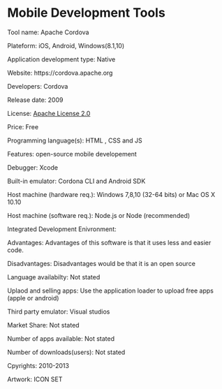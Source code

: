 <html>
<body>
  <h1>Mobile Development Tools</h1>
  <p>Tool name: Apache Cordova</p>
  <p>Plateform: iOS, Android, Windows(8.1,10)</p>
  <p>Application development type: Native</p>
  <p>Website: https://cordova.apache.org </p>
  <p>Developers: Cordova</p>
  <p>Release date: 2009</p>
  <p>License: <a href="http://www.apache.org/licenses/LICENSE-2.0"> Apache License 2.0</a></p>
  <p>Price: Free</p>
  <p>Programming language(s):  HTML , CSS and JS</p>
  <p>Features: open-source mobile developement</p>
  <p>Debugger: Xcode</p>
  <p>Built-in emulator: Cordona CLI and Android SDK</p>
  <p>Host machine (hardware req.): Windows 7,8,10 (32-64 bits) or Mac OS X 10.10</p>
  <p>Host machine (software req.): Node.js or Node (recommended)</p>
  <p>Integrated Development Enivronment:</p>
  <p>Advantages: Advantages of this software is that it uses less and easier code.</p>
  <p>Disadvantages: Disadvantages would be that it is an open source </p>
  <p>Language availabilty: Not stated</p>
  <p>Uplaod and selling apps: Use the application loader to upload free apps (apple or android)</p>
  <p>Third party emulator: Visual studios</p>
  <p>Market Share: Not stated</p>
  <p>Number of apps available: Not stated</p>
  <p>Number of downloads(users): Not stated</p>
  <p> Cpyrights: 2010-2013</p>
  <p> Artwork: ICON SET</p>
  </body>
</html>
